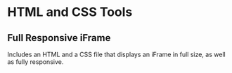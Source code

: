 # HTML and CSS Tools
## Full Responsive iFrame
Includes an HTML and a CSS file that displays an iFrame in full size, as well as fully responsive.
